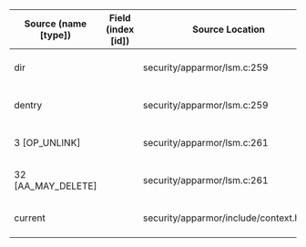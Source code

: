 | Source (name [type]) | Field (index [id]) | Source Location                          | Label at Source               |
|----------------------|--------------------|------------------------------------------|-------------------------------|
| dir                  |                    | security/apparmor/lsm.c:259              | object, dynamic, input        |
| dentry               |                    | security/apparmor/lsm.c:259              | object, dynamic, input        |
| 3 [OP_UNLINK]        |                    | security/apparmor/lsm.c:261              | operation, static, mediator   |
| 32 [AA_MAY_DELETE]   |                    | security/apparmor/lsm.c:261              | operation, static, mediator   |
| current              |                    | security/apparmor/include/context.h:99   | subject, dynamic, external    |